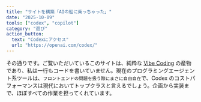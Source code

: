 ```yaml
---
title: "サイトを構築「AIの船に乗っちゃった」"
date: "2025-10-09"
tools: ["codex", "copilot"]
category: "遊び"
action_button:
  text: "Codexにアクセス"
  url: "https://openai.com/codex/"
---
```


その通りです。ご覧いただいているこのサイトは、純粋な [Vibe Coding](https://ja.wikipedia.org/wiki/%E3%83%90%E3%82%A4%E3%83%96%E3%82%B3%E3%83%BC%E3%83%87%E3%82%A3%E3%83%B3%E3%82%B0) の産物であり、私は一行もコードを書いていません。現在のプログラミングエージェント系ツールは、`フロントエンドの問題を扱う際にまさに自由自在`で、Codex のコストパフォーマンスは現代においてトップクラスと言えるでしょう。企画から実装まで、ほぼすべての作業を担ってくれています。
